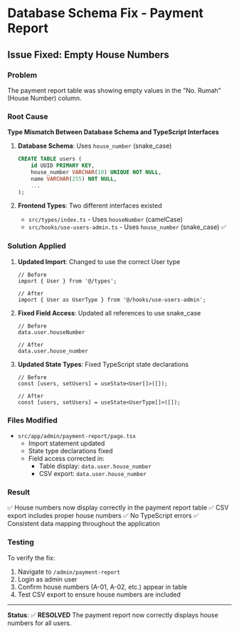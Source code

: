 # Database Schema Fix - Payment Report

## Issue Fixed: Empty House Numbers

### Problem
The payment report table was showing empty values in the "No. Rumah" (House Number) column.

### Root Cause
**Type Mismatch Between Database Schema and TypeScript Interfaces**

1. **Database Schema**: Uses `house_number` (snake_case)
   ```sql
   CREATE TABLE users (
       id UUID PRIMARY KEY,
       house_number VARCHAR(10) UNIQUE NOT NULL,
       name VARCHAR(255) NOT NULL,
       ...
   );
   ```

2. **Frontend Types**: Two different interfaces existed
   - `src/types/index.ts` - Uses `houseNumber` (camelCase) 
   - `src/hooks/use-users-admin.ts` - Uses `house_number` (snake_case) ✅

### Solution Applied

1. **Updated Import**: Changed to use the correct User type
   ```tsx
   // Before
   import { User } from '@/types';
   
   // After  
   import { User as UserType } from '@/hooks/use-users-admin';
   ```

2. **Fixed Field Access**: Updated all references to use snake_case
   ```tsx
   // Before
   data.user.houseNumber
   
   // After
   data.user.house_number
   ```

3. **Updated State Types**: Fixed TypeScript state declarations
   ```tsx
   // Before
   const [users, setUsers] = useState<User[]>([]);
   
   // After
   const [users, setUsers] = useState<UserType[]>([]);
   ```

### Files Modified
- `src/app/admin/payment-report/page.tsx`
  - Import statement updated
  - State type declarations fixed  
  - Field access corrected in:
    - Table display: `data.user.house_number`
    - CSV export: `data.user.house_number`

### Result
✅ House numbers now display correctly in the payment report table
✅ CSV export includes proper house numbers
✅ No TypeScript errors
✅ Consistent data mapping throughout the application

### Testing
To verify the fix:
1. Navigate to `/admin/payment-report`
2. Login as admin user  
3. Confirm house numbers (A-01, A-02, etc.) appear in table
4. Test CSV export to ensure house numbers are included

---
**Status**: ✅ **RESOLVED**
The payment report now correctly displays house numbers for all users.
